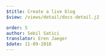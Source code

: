 ```yaml
---
$title: Create a live blog
$view: /views/detail/docs-detail.j2

order: 5
author: Sebil Satici
translator: Eren Jaeger
$date: 11-09-2018
---
```

